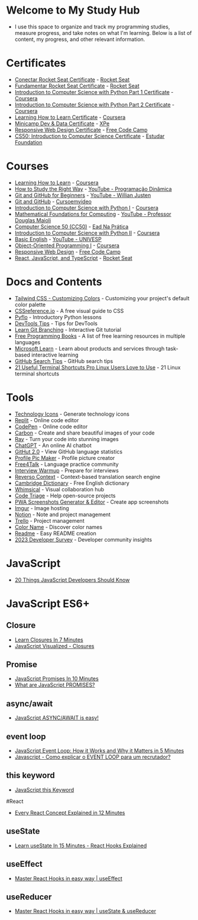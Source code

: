 # Welcome to My Study Hub  

- I use this space to organize and track my programming studies, measure progress, and take notes on what I'm learning. Below is a list of content, my progress, and other relevant information.  

# Certificates  

- [Conectar Rocket Seat Certificate](https://github.com/ValdineiJunior/roteiro-de-estudos/issues/82) - [Rocket Seat](https://app.rocketseat.com.br/)  
- [Fundamentar Rocket Seat Certificate](https://github.com/ValdineiJunior/roteiro-de-estudos/issues/81) - [Rocket Seat](https://app.rocketseat.com.br/)  
- [Introduction to Computer Science with Python Part 1 Certificate](https://github.com/ValdineiJunior/roteiro-de-estudos/issues/78) - [Coursera](https://www.coursera.org/)  
- [Introduction to Computer Science with Python Part 2 Certificate](https://github.com/ValdineiJunior/roteiro-de-estudos/issues/126) - [Coursera](https://www.coursera.org/)  
- [Learning How to Learn Certificate](https://github.com/ValdineiJunior/roteiro-de-estudos/issues/51) - [Coursera](https://www.coursera.org/)  
- [Minicamp Dev & Data Certificate](https://github.com/ValdineiJunior/roteiro-de-estudos/issues/79) - [XPe](https://www.xpeducacao.com.br/)  
- [Responsive Web Design Certificate](https://github.com/ValdineiJunior/roteiro-de-estudos/issues/111) - [Free Code Camp](https://www.freecodecamp.org/learn/)  
- [CS50: Introduction to Computer Science Certificate](https://github.com/ValdineiJunior/roteiro-de-estudos/issues/120) - [Estudar Foundation](https://perfil.napratica.org.br/e)  

# Courses  

- [Learning How to Learn](https://github.com/ValdineiJunior/roteiro-de-estudos/issues/8) - [Coursera](https://www.coursera.org/learn/aprender)  
- [How to Study the Right Way](https://github.com/ValdineiJunior/roteiro-de-estudos/issues/9) - [YouTube - Programação Dinâmica](https://www.youtube.com/playlist?list=PL5TJqBvpXQv7Q2lT7L7BrTrh6tgZY872s)  
- [Git and GitHub for Beginners](https://github.com/ValdineiJunior/roteiro-de-estudos/issues/10) - [YouTube - Willian Justen](https://www.youtube.com/playlist?list=PLlAbYrWSYTiPA2iEiQ2PF_A9j__C4hi0A)  
- [Git and GitHub](https://github.com/ValdineiJunior/roteiro-de-estudos/issues/23) - [Cursoemvideo](https://www.cursoemvideo.com/curso/curso-de-git-e-github/)  
- [Introduction to Computer Science with Python I](https://github.com/ValdineiJunior/roteiro-de-estudos/issues/24) - [Coursera](https://www.coursera.org/learn/ciencia-computacao-python-conceitos)  
- [Mathematical Foundations for Computing](https://github.com/ValdineiJunior/roteiro-de-estudos/issues/54) - [YouTube - Professor Douglas Maioli](https://www.youtube.com/playlist?list=PLrOyM49ctTx-HWypJVvn_zMO1o7oOAfVx)  
- [Computer Science 50 (CC50)](https://github.com/ValdineiJunior/roteiro-de-estudos/issues/4) - [Ead Na Prática](https://ead.napratica.org.br/enrollments/8929084/courses/84414)  
- [Introduction to Computer Science with Python II](https://github.com/ValdineiJunior/roteiro-de-estudos/issues/36) - [Coursera](https://www.coursera.org/learn/ciencia-computacao-python-conceitos-2)  
- [Basic English](https://github.com/ValdineiJunior/roteiro-de-estudos/issues/35) - [YouTube - UNIVESP](https://www.youtube.com/playlist?list=PLxI8Can9yAHeYb4-3dXwiY2Z9VdqhnqpM)  
- [Object-Oriented Programming I](https://github.com/ValdineiJunior/roteiro-de-estudos/issues/37) - [Coursera](https://www.coursera.org/learn/lab-poo-parte-1)  
- [Responsive Web Design](https://github.com/ValdineiJunior/roteiro-de-estudos/issues/2) - [Free Code Camp](https://www.freecodecamp.org/learn)  
- [React, JavaScript, and TypeScript](https://github.com/ValdineiJunior/roteiro-de-estudos/issues/97) - [Rocket Seat](https://app.rocketseat.com.br/)  

# Docs and Contents  

- [Tailwind CSS - Customizing Colors](https://tailwindcss.com/docs/customizing-colors) - Customizing your project's default color palette  
- [CSSreference.io](https://cssreference.io/) - A free visual guide to CSS  
- [Pyflo](https://pyflo.net/intro/) - Introductory Python lessons  
- [DevTools Tips](https://devtoolstips.org/) - Tips for DevTools  
- [Learn Git Branching](https://learngitbranching.js.org/?locale=pt_BR) - Interactive Git tutorial  
- [Free Programming Books](https://ebookfoundation.github.io/free-programming-books-search/) - A list of free learning resources in multiple languages  
- [Microsoft Learn](https://learn.microsoft.com/pt-br/) - Learn about products and services through task-based interactive learning  
- [GitHub Search Tips](https://www.freecodecamp.org/news/github-search-tips/?fbclid=IwAR0LbALWrCRhy2WClwoKKfcAyvIyZTHys6zYtEVkERd2pEMDUN0vA5C5PVw) - GitHub search tips  
- [21 Useful Terminal Shortcuts Pro Linux Users Love to Use](https://itsfoss.com/linux-terminal-shortcuts/) - 21 Linux terminal shortcuts  

# Tools  

- [Technology Icons](https://marwin1991.github.io/profile-technology-icons/) - Generate technology icons  
- [Replit](https://replit.com/~) - Online code editor  
- [CodePen](https://codepen.io/) - Online code editor  
- [Carbon](https://carbon.now.sh/) - Create and share beautiful images of your code  
- [Ray](https://ray.so/) - Turn your code into stunning images  
- [ChatGPT](https://chat.openai.com/) - An online AI chatbot  
- [GitHut 2.0](https://madnight.github.io/githut/#/pull_requests/2023/2) - View GitHub language statistics  
- [Profile Pic Maker](https://pfpmaker.com/) - Profile picture creator  
- [Free4Talk](https://www.free4talk.com/) - Language practice community  
- [Interview Warmup](https://grow.google/certificates/interview-warmup/) - Prepare for interviews  
- [Reverso Context](https://context.reverso.net/traducao/ingles-portugues/nearly) - Context-based translation search engine  
- [Cambridge Dictionary](https://dictionary.cambridge.org/pt/) - Free English dictionary  
- [Whimsical](https://whimsical.com/) - Visual collaboration hub  
- [Code Triage](https://www.codetriage.com/) - Help open-source projects  
- [PWA Screenshots Generator & Editor](https://progressier.com/pwa-screenshots-generator) - Create app screenshots  
- [Imgur](https://imgur.com/) - Image hosting  
- [Notion](https://www.notion.so/) - Note and project management  
- [Trello](https://trello.com/home) - Project management  
- [Color Name](https://www.color-name.com/) - Discover color names  
- [Readme](https://readme.so/pt) - Easy README creation  
- [2023 Developer Survey](https://survey.stackoverflow.co/2023/) - Developer community insights

# JavaScript

- [20 Things JavaScript Developers Should Know](https://www.youtube.com/playlist?list=PL1PqvM2UQiMoGNTaxFMSK2cih633lpFKP)

# JavaScript ES6+

## Closure

- [Learn Closures In 7 Minutes](https://www.youtube.com/watch?v=3a0I8ICR1Vg&ab_channel=WebDevSimplified)
- [JavaScript Visualized - Closures](https://www.youtube.com/watch?v=6Ixyltr8_R0&ab_channel=LydiaHallie)

## Promise

- [JavaScript Promises In 10 Minutes](https://www.youtube.com/watch?v=DHvZLI7Db8E&ab_channel=WebDevSimplified)
- [What are JavaScript PROMISES?](https://www.youtube.com/watch?v=NOzi4wBHn0o&ab_channel=BroCode)

## async/await

- [JavaScript ASYNC/AWAIT is easy!](https://www.youtube.com/watch?v=9j1dZwFEJ-c&ab_channel=BroCode)

## event loop

- [JavaScript Event Loop: How it Works and Why it Matters in 5 Minutes](https://www.youtube.com/watch?v=lqLSNG_79lI&ab_channel=JamesQQuick)
- [Javascript - Como explicar o EVENT LOOP para um recrutador?](https://www.youtube.com/watch?v=YI9ckiCuuoc&ab_channel=NextDevSchoolLab)

## this keyword

- [JavaScript this Keyword](https://www.youtube.com/watch?v=gvicrj31JOM&ab_channel=ProgrammingwithMosh)

#React

- [Every React Concept Explained in 12 Minutes](https://www.youtube.com/watch?v=wIyHSOugGGw&ab_channel=CodeBootcamp)

## useState

- [Learn useState In 15 Minutes - React Hooks Explained](https://www.youtube.com/watch?v=O6P86uwfdR0&ab_channel=WebDevSimplified)

## useEffect

- [Master React Hooks in easy way | useEffect](https://www.youtube.com/watch?v=YxkcMszKEYY&ab_channel=NovaDesigns)

## useReducer

- [Master React Hooks in easy way | useState & useReducer](https://www.youtube.com/watch?v=43H_PNDPHtg&ab_channel=NovaDesigns)
